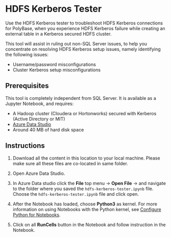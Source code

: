 # HDFS Kerberos Tester
Use the HDFS Kerberos tester to troubleshoot HDFS Kerberos connections for PolyBase, when you experience HDFS Kerberos failure while creating an external table in a Kerberos secured HDFS cluster.

This tool will assist in ruling out non-SQL Server issues, to help you concentrate on resolving HDFS Kerberos setup issues, namely identifying the following issues:
- Username/password misconfigurations
- Cluster Kerberos setup misconfigurations

## Prerequisites
This tool is completely independent from SQL Server. It is available as a Jupyter Notebook, and requires:

- A Hadoop cluster (Cloudera or Hortonworks) secured with Kerberos (Active Directory or MIT)
- [Azure Data Studio](https://docs.microsoft.com/sql/azure-data-studio/download)
- Around 40 MB of hard disk space

## Instructions
1. Download all the content in this location to your local machine. Please make sure all these files are co-located in same folder.

2. Open Azure Data Studio.

3. In Azure Data studio click the **File** top menu -> **Open File** -> and navigate to the folder where you saved the `hdfs-kerberos-tester.ipynb` file. Choose the `hdfs-kerberos-tester.ipynb` file and click open.

4. After the Notebook has loaded, choose **Python3** as kernel. For more information on using Notebooks with the Python kernel, see [Configure Python for Notebooks](https://docs.microsoft.com/sql/azure-data-studio/sql-notebooks#configure-python-for-notebooks).

5. Click on all **RunCells** button in the Notebook and follow instruction in the Notebook.
